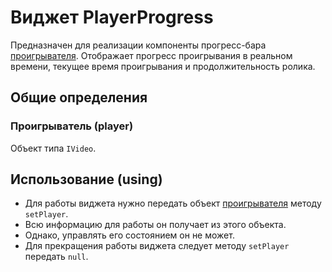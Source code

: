 # Виджет PlayerProgress

Предназначен для реализации компоненты прогресс-бара [проигрывателя](#markdown-header-player).
Отображает прогресс проигрывания в реальном времени, текущее время проигрывания и продолжительность ролика.

## Общие определения

### Проигрыватель (player)
Объект типа `IVideo`.

## Использование (using)

* Для работы виджета нужно передать объект [проигрывателя](#markdown-header-player) методу `setPlayer`.
* Всю информацию для работы он получает из этого объекта.
* Однако, управлять его состоянием он не может.
* Для прекращения работы виджета следует методу `setPlayer` передать `null`.
